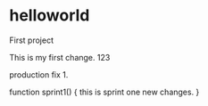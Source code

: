 # helloworld
First project

This is my first change. 123

production fix 1.

function sprint1() {
  this is sprint one new changes.
}
